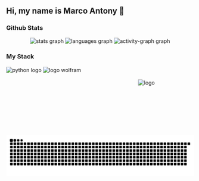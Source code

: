 ## Hi, my name is Marco Antony 👋
### Github Stats
<div align="center">
  <img src="https://github-readme-stats.vercel.app/api?username=Antony1970&hide_title=false&hide_rank=false&show_icons=true&include_all_commits=true&count_private=true&disable_animations=false&theme=dracula&locale=en&hide_border=false&order=1" height="150" alt="stats graph"  />
  <img src="https://github-readme-stats.vercel.app/api/top-langs?username=Antony1970&locale=en&hide_title=false&layout=compact&card_width=320&langs_count=5&theme=dracula&hide_border=false&order=2" height="150" alt="languages graph"  />
  <img src="https://github-readme-activity-graph.vercel.app/graph?username=Antony1970&radius=16&theme=react&area=true&order=5" height="300" alt="activity-graph graph"  />
</div>

###

### My Stack

<div align="left">
  <img align="center" alt="python logo" height="30" width ="40" src="https://cdn.jsdelivr.net/gh/devicons/devicon@latest/icons/python/python-original.svg" />
  <img align="center" alt="logo wolfram" height="30" width ="30" src="https://cdn.freebiesupply.com/logos/large/2x/mathematica-1-logo-png-transparent.png" />
     
</div>

<div style = "display: inline_block"><br>
  <img align="right" alt="logo" height="150" width ="150" src="https://media1.giphy.com/media/v1.Y2lkPTc5MGI3NjExZmp1dGd2Y3ZkY3gzNGEyN24xbG53d2V4em5vdHB0MjJtN3lrcXZndiZlcD12MV9pbnRlcm5hbF9naWZfYnlfaWQmY3Q9Zw/HbDIndEgdNCttomECI/giphy.gif" />

</div>



###
<picture align="center">
  <source media="(prefers-color-scheme: dark)" srcset="https://raw.githubusercontent.com/Antony1970/Antony1970/output/github-contribution-grid-snake-dark.svg">
  <source media="(prefers-color-scheme: light)" srcset="https://raw.githubusercontent.com/Antony1970/Antony1970/output/github-contribution-grid-snake-dark.svg">
  <img align="center" alt="github contribution grid snake animation" src="https://raw.githubusercontent.com/Antony1970/Antony1970/output/github-contribution-grid-snake.svg">
</picture>

###
